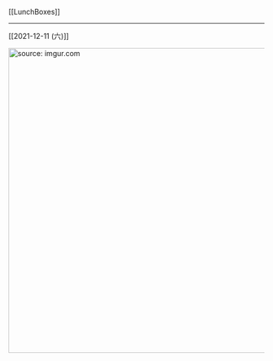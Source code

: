 [[LunchBoxes]]

---

[[2021-12-11 (六)]]

<a href="https://imgur.com/W40Z8eo"><img src="https://i.imgur.com/W40Z8eo.jpg" title="source: imgur.com" width="600px" /></a>
